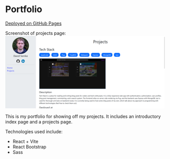 # Portfolio

[Deployed on GitHub Pages](https://davidsemke.github.io/Portfolio/)

Screenshot of projects page:
![Portfolio's projects page](/documentation/projects-page.png?raw=true)

This is my portfolio for showing off my projects. It includes an introductory index page
and a projects page.

Technologies used include:

- React + Vite
- React Bootstrap
- Sass